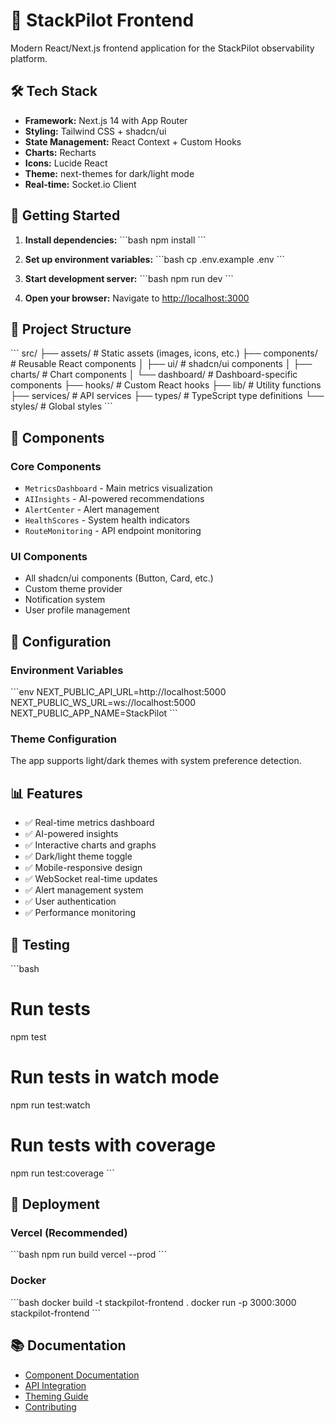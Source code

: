 # 🚀 StackPilot Frontend

Modern React/Next.js frontend application for the StackPilot observability platform.

## 🛠️ Tech Stack

- **Framework:** Next.js 14 with App Router
- **Styling:** Tailwind CSS + shadcn/ui
- **State Management:** React Context + Custom Hooks
- **Charts:** Recharts
- **Icons:** Lucide React
- **Theme:** next-themes for dark/light mode
- **Real-time:** Socket.io Client

## 🚀 Getting Started

1. **Install dependencies:**
   \`\`\`bash
   npm install
   \`\`\`

2. **Set up environment variables:**
   \`\`\`bash
   cp .env.example .env
   \`\`\`

3. **Start development server:**
   \`\`\`bash
   npm run dev
   \`\`\`

4. **Open your browser:**
   Navigate to [http://localhost:3000](http://localhost:3000)

## 📁 Project Structure

\`\`\`
src/
├── assets/                # Static assets (images, icons, etc.)
├── components/            # Reusable React components
│   ├── ui/               # shadcn/ui components
│   ├── charts/           # Chart components
│   └── dashboard/        # Dashboard-specific components
├── hooks/                # Custom React hooks
├── lib/                  # Utility functions
├── services/             # API services
├── types/                # TypeScript type definitions
└── styles/               # Global styles
\`\`\`

## 🎨 Components

### Core Components
- `MetricsDashboard` - Main metrics visualization
- `AIInsights` - AI-powered recommendations
- `AlertCenter` - Alert management
- `HealthScores` - System health indicators
- `RouteMonitoring` - API endpoint monitoring

### UI Components
- All shadcn/ui components (Button, Card, etc.)
- Custom theme provider
- Notification system
- User profile management

## 🔧 Configuration

### Environment Variables
\`\`\`env
NEXT_PUBLIC_API_URL=http://localhost:5000
NEXT_PUBLIC_WS_URL=ws://localhost:5000
NEXT_PUBLIC_APP_NAME=StackPilot
\`\`\`

### Theme Configuration
The app supports light/dark themes with system preference detection.

## 📊 Features

- ✅ Real-time metrics dashboard
- ✅ AI-powered insights
- ✅ Interactive charts and graphs
- ✅ Dark/light theme toggle
- ✅ Mobile-responsive design
- ✅ WebSocket real-time updates
- ✅ Alert management system
- ✅ User authentication
- ✅ Performance monitoring

## 🧪 Testing

\`\`\`bash
# Run tests
npm test

# Run tests in watch mode
npm run test:watch

# Run tests with coverage
npm run test:coverage
\`\`\`

## 🚀 Deployment

### Vercel (Recommended)
\`\`\`bash
npm run build
vercel --prod
\`\`\`

### Docker
\`\`\`bash
docker build -t stackpilot-frontend .
docker run -p 3000:3000 stackpilot-frontend
\`\`\`

## 📚 Documentation

- [Component Documentation](./docs/components.md)
- [API Integration](./docs/api.md)
- [Theming Guide](./docs/theming.md)
- [Contributing](./docs/contributing.md)
